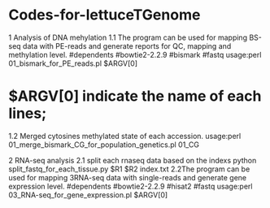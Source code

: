 # Codes-for-lettuceTGenome
1 Analysis of DNA mehylation
1.1 The program can be used for mapping BS-seq data with PE-reads and generate reports for QC, mapping and methylation level.
#dependents
#bowtie2-2.2.9
#bismark
#fastq
usage:perl 01_bismark_for_PE_reads.pl $ARGV[0]
# $ARGV[0] indicate the name of each lines;
1.2 Merged cytosines methylated state of each accession.
usage:perl 01_merge_bismark_CG_for_population_genetics.pl 01_CG

2 RNA-seq analysis
2.1 split each rnaseq data based on the indexs
python split_fastq_for_each_tissue.py $R1 $R2 index.txt
2.2The program can be used for mapping 3RNA-seq data with single-reads and generate gene expression level.
#dependents
#bowtie2-2.2.9
#hisat2
#fastq
usage:perl 03_RNA-seq_for_gene_expression.pl $ARGV[0]

